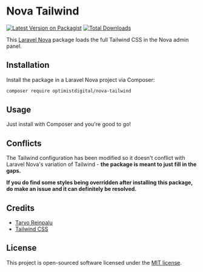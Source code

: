 # Nova Tailwind

[![Latest Version on Packagist](https://img.shields.io/packagist/v/optimistdigital/nova-tailwind.svg?style=flat-square)](https://packagist.org/packages/optimistdigital/nova-tailwind)
[![Total Downloads](https://img.shields.io/packagist/dt/optimistdigital/nova-tailwind.svg?style=flat-square)](https://packagist.org/packages/optimistdigital/nova-tailwind)

This [Laravel Nova](https://nova.laravel.com) package loads the full Tailwind CSS in the Nova admin panel.

## Installation

Install the package in a Laravel Nova project via Composer:

```bash
composer require optimistdigital/nova-tailwind
```

## Usage

Just install with Composer and you're good to go!

## Conflicts

The Tailwind configuration has been modified so it doesn't conflict with Laravel Nova's variation of Tailwind - **the package is meant to just fill in the gaps.**

**If you do find some styles being overridden after installing this package, do make an issue and it can definitely be resolved.**

## Credits

- [Tarvo Reinpalu](https://github.com/Tarpsvo)
- [Tailwind CSS](https://tailwindcss.com)

## License

This project is open-sourced software licensed under the [MIT license](LICENSE.md).
